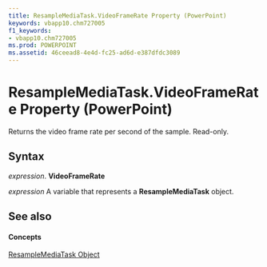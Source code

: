 ```yaml
---
title: ResampleMediaTask.VideoFrameRate Property (PowerPoint)
keywords: vbapp10.chm727005
f1_keywords:
- vbapp10.chm727005
ms.prod: POWERPOINT
ms.assetid: 46ceead8-4e4d-fc25-ad6d-e387dfdc3089
---
```



# ResampleMediaTask.VideoFrameRate Property (PowerPoint)

Returns the video frame rate per second of the sample. Read-only.


## Syntax

 _expression_. **VideoFrameRate**

 _expression_ A variable that represents a **ResampleMediaTask** object.


## See also


#### Concepts


[ResampleMediaTask Object](resamplemediatask-object-powerpoint.md)

